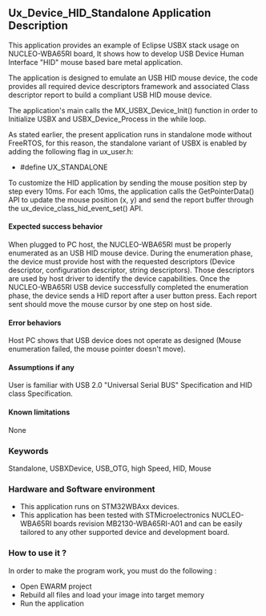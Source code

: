 ## <b>Ux_Device_HID_Standalone Application Description </b>

This application provides an example of Eclipse USBX stack usage on NUCLEO-WBA65RI board,
It shows how to develop USB Device Human Interface "HID" mouse based bare metal application.

The application is designed to emulate an USB HID mouse device, the code provides all required device descriptors framework
and associated Class descriptor report to build a compliant USB HID mouse device.

The application's main calls the MX_USBX_Device_Init() function in order to Initialize USBX and USBX_Device_Process in the while loop.

As stated earlier, the present application runs in standalone mode without FreeRTOS, for this reason, the standalone variant of USBX is enabled by adding the following flag in ux_user.h:

 - #define UX_STANDALONE

To customize the HID application by sending the mouse position step by step every 10ms.
For each 10ms, the application calls the GetPointerData() API to update the mouse position (x, y) and send
the report buffer through the ux_device_class_hid_event_set() API.

#### <b>Expected success behavior</b>

When plugged to PC host, the NUCLEO-WBA65RI must be properly enumerated as an USB HID mouse device.
During the enumeration phase, the device must provide host with the requested descriptors (Device descriptor, configuration descriptor, string descriptors).
Those descriptors are used by host driver to identify the device capabilities. Once the NUCLEO-WBA65RI USB device successfully completed the enumeration phase, the device sends a HID report after a user button press.
Each report sent should move the mouse cursor by one step on host side.

#### <b>Error behaviors</b>

Host PC shows that USB device does not operate as designed (Mouse enumeration failed, the mouse pointer doesn't move).

#### <b>Assumptions if any</b>

User is familiar with USB 2.0 "Universal Serial BUS" Specification and HID class Specification.

#### <b> Known limitations</b>

None

### <b>Keywords</b>

Standalone, USBXDevice, USB_OTG, high Speed, HID, Mouse

### <b>Hardware and Software environment</b>
  - This application runs on STM32WBAxx devices.
  - This application has been tested with STMicroelectronics NUCLEO-WBA65RI boards revision MB2130-WBA65RI-A01 and can be easily tailored to any other supported device and development board.

### <b>How to use it ?</b>

In order to make the program work, you must do the following :

 - Open EWARM project
 - Rebuild all files and load your image into target memory
 - Run the application